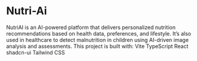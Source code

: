 # Nutri-Ai
NutriAI is an AI-powered platform that delivers personalized nutrition recommendations based on health data, preferences, and lifestyle. It’s also used in healthcare to detect malnutrition in children using AI-driven image analysis and assessments. This project is built with:  Vite TypeScript React shadcn-ui Tailwind CSS
